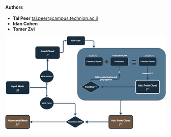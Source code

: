#### Authors
- **Tal Peer** tal.peer@campus.technion.ac.il
- **Idan Cohen**
- **Tomer Zvi** 

![](diagram.png)

